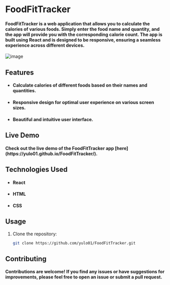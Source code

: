 # FoodFitTracker

<h4> FoodFitTracker is a web application that allows you to calculate the calories of various foods. Simply enter the food name and quantity, and the app will provide you with the corresponding calorie count. The app is built using React and is designed to be responsive, ensuring a seamless experience across different devices. </h4>

![image](https://github.com/yulo01/FoodFitTracker/assets/93291077/0f22996a-4196-45b4-b1d2-c896a6e87395)


## Features

- <h4>Calculate calories of different foods based on their names and quantities.</h4>
- <h4>Responsive design for optimal user experience on various screen sizes.</h4>
- <h4>Beautiful and intuitive user interface.</h4>

## Live Demo

<h4>Check out the live demo of the FoodFitTracker app [here](https://yulo01.github.io/FoodFitTracker/).</h4>

## Technologies Used

- <h4>React</h4>
- <h4>HTML</h4>
- <h4>CSS</h4>

## Usage

1. Clone the repository:

   ```bash
   git clone https://github.com/yulo01/FoodFitTracker.git
   ```


## Contributing

<h4>Contributions are welcome! If you find any issues or have suggestions for improvements, please feel free to open an issue or submit a pull request.</h4>

